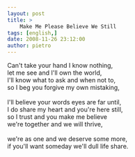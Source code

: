 ```yaml
---
layout: post
title: >
    Make Me Please Believe We Still
tags: [english,]
date: 2008-11-26 23:12:00
author: pietro
---
```

Can't take your hand I know nothing,<br/>let me see and I'll own the world,<br/>I'll know what to ask and when not to,<br/>so I beg you forgive my own mistaking,<br/><br/>I'll believe your words eyes are far until,<br/>I do share my heart and you're here still,<br/>so I trust and you make me believe<br/>we're together and we will thrive,<br/><br/>we're as one and we deserve some more,<br/>if you'll want someday we'll dull life share.
